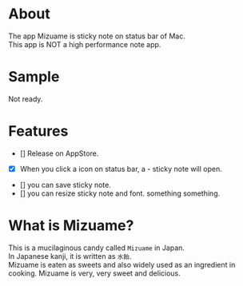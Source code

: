 # About
The app Mizuame is sticky note on status bar of Mac.  
This app is NOT a high performance note app.

# Sample
Not ready.

# Features
- [] Release on AppStore.
- [x] When you click a icon on status bar, a - sticky note will open.
- [] you can save sticky note.
- [] you can resize sticky note and font.
something something.

# What is Mizuame?
This is a mucilaginous candy called `Mizuame` in Japan.  
In Japanese kanji, it is written as `水飴`.  
Mizuame is eaten as sweets and also widely used as an ingredient in cooking. Mizuame is very, very sweet and delicious.
